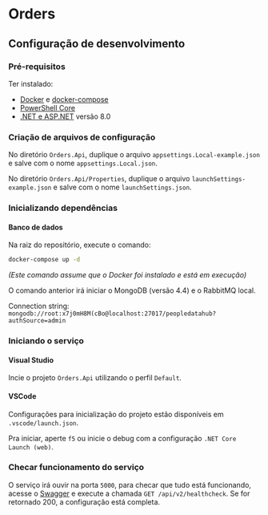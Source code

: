 # Orders

## Configuração de desenvolvimento

### Pré-requisitos

Ter instalado:

- [Docker](https://www.docker.com/get-started) e [docker-compose](https://docs.docker.com/compose/install/)
- [PowerShell Core](https://docs.microsoft.com/pt-br/powershell/scripting/install/installing-powershell?view=powershell-7.1)
- [.NET e ASP.NET](https://dotnet.microsoft.com/download) versão 8.0

### Criação de arquivos de configuração

No diretório `Orders.Api`, duplique o arquivo `appsettings.Local-example.json` e salve com o nome `appsettings.Local.json`.

No diretório `Orders.Api/Properties`, duplique o arquivo `launchSettings-example.json` e salve com o nome `launchSettings.json`.

### Inicializando dependências

#### Banco de dados

Na raiz do repositório, execute o comando:

``` sh
docker-compose up -d
```

_(Este comando assume que o Docker foi instalado e está em execução)_

O comando anterior irá iniciar o MongoDB (versão 4.4) e o RabbitMQ local.

Connection string: `mongodb://root:x7j0mH8M(cBo@localhost:27017/peopledatahub?authSource=admin`

### Iniciando o serviço

#### Visual Studio

Incie o projeto `Orders.Api` utilizando o perfil `Default`.

#### VSCode

Configurações para inicialização do projeto estão disponíveis em `.vscode/launch.json`.

Pra iniciar, aperte `f5` ou inicie o debug com a configuração `.NET Core Launch (web)`.

### Checar funcionamento do serviço

O serviço irá ouvir na porta `5000`, para checar que tudo está funcionando, acesse o [Swagger](http://localhost:5000/api-docs) e execute a chamada `GET /api/v2/healthcheck`. Se for retornado 200, a configuração está completa.
